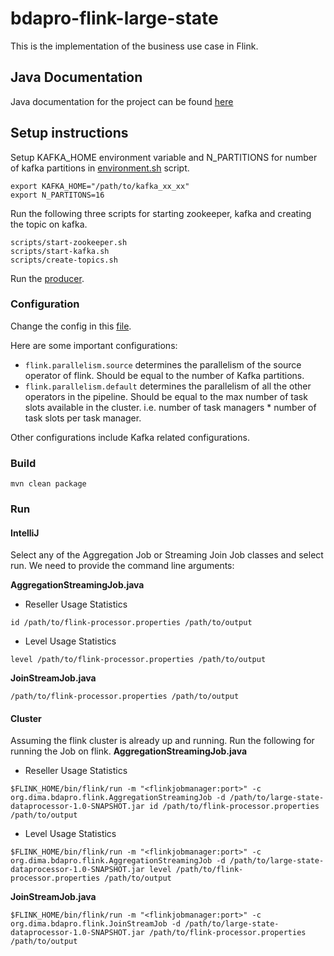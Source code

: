 # bdapro-flink-large-state
This is the implementation of the business use case in Flink. 

## Java Documentation
Java documentation for the project can be found [here](javadoc)

## Setup instructions
Setup KAFKA_HOME environment variable and N_PARTITIONS for number of kafka partitions in [environment.sh](src/main/scripts/environment.sh) script.

```shell script
export KAFKA_HOME="/path/to/kafka_xx_xx"
export N_PARTITONS=16
```

Run the following three scripts for starting zookeeper, kafka and creating the topic on kafka.

```shell script
scripts/start-zookeeper.sh
scripts/start-kafka.sh
scripts/create-topics.sh
```

Run the [producer](../data-producer-consumer/README.md).

### Configuration

Change the config in this [file](src/main/conf/flink-processor.properties).

Here are some important configurations:
* `flink.parallelism.source` determines the parallelism of the source operator of flink. Should be equal to the number of Kafka partitions.
* `flink.parallelism.default` determines the parallelism of all the other operators in the pipeline. Should be equal to the max number of task slots available in the cluster. i.e. number of task managers * number of task slots per task manager. 


Other configurations include Kafka related configurations.

### Build

````shell script
mvn clean package
````

### Run
#### IntelliJ
Select any of the Aggregation Job or Streaming Join Job classes and select run. 
We need to provide the command line arguments:

**AggregationStreamingJob.java**

* Reseller Usage Statistics
````
id /path/to/flink-processor.properties /path/to/output
````

* Level Usage Statistics
````
level /path/to/flink-processor.properties /path/to/output
````

**JoinStreamJob.java**
````
/path/to/flink-processor.properties /path/to/output
````

#### Cluster
Assuming the flink cluster is already up and running. Run the following for running the Job on flink.
**AggregationStreamingJob.java**

* Reseller Usage Statistics
````shell script
$FLINK_HOME/bin/flink/run -m "<flinkjobmanager:port>" -c org.dima.bdapro.flink.AggregationStreamingJob -d /path/to/large-state-dataprocessor-1.0-SNAPSHOT.jar id /path/to/flink-processor.properties /path/to/output
````

* Level Usage Statistics
````shell script
$FLINK_HOME/bin/flink/run -m "<flinkjobmanager:port>" -c org.dima.bdapro.flink.AggregationStreamingJob -d /path/to/large-state-dataprocessor-1.0-SNAPSHOT.jar level /path/to/flink-processor.properties /path/to/output
````

**JoinStreamJob.java**
````shell script
$FLINK_HOME/bin/flink/run -m "<flinkjobmanager:port>" -c org.dima.bdapro.flink.JoinStreamJob -d /path/to/large-state-dataprocessor-1.0-SNAPSHOT.jar /path/to/flink-processor.properties /path/to/output
````

